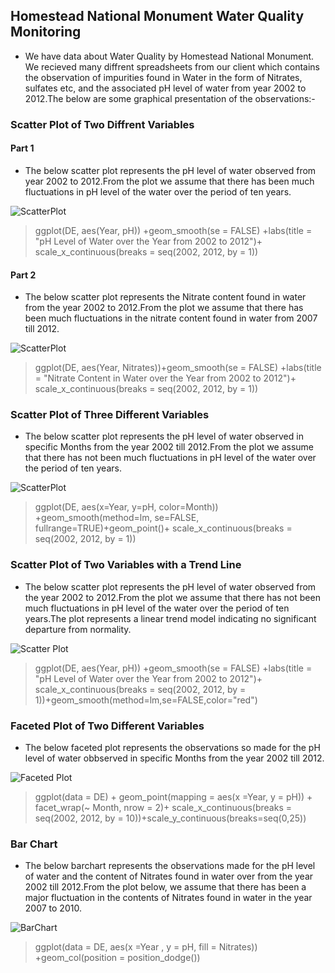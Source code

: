## Homestead National Monument Water Quality Monitoring
* We have data about Water Quality by Homestead National Monument. We recieved many diffrent spreadsheets from our client which contains the observation of impurities found in Water in the form of Nitrates, sulfates etc, and the associated pH level of water from year 2002 to 2012.The below are some graphical presentation of the observations:-

### Scatter Plot of Two Diffrent Variables
#### Part 1
* The below scatter plot represents the pH level of water observed from year 2002 to 2012.From the plot we assume that there has  been much fluctuations in pH level of the water over the period of ten years.

![ScatterPlot](https://github.com/vishekha1223/ISQA-8086_Data_To_Decision/blob/master/Data%20Exploration/Plots/Scatter%20Plot%20of%20Two%20Diffrent%20Variables-1.png)
>ggplot(DE, aes(Year, pH)) +geom_smooth(se = FALSE) +labs(title = "pH Level of Water over the Year from 2002 to 2012")+ scale_x_continuous(breaks = seq(2002, 2012, by = 1))

#### Part 2
* The below scatter plot represents the Nitrate content found in water from the year 2002 to 2012.From the plot we assume that there has  been much fluctuations in the nitrate content found in water from 2007 till 2012.

![ScatterPlot](https://github.com/vishekha1223/ISQA-8086_Data_To_Decision/blob/master/Data%20Exploration/Plots/Scatter%20Plot%20of%20Two%20Diffrent%20Variables-2.png)

>ggplot(DE, aes(Year, Nitrates))+geom_smooth(se = FALSE) +labs(title = "Nitrate Content in Water over the Year from 2002 to 2012")+ scale_x_continuous(breaks = seq(2002, 2012, by = 1))

### Scatter Plot of Three Different Variables
* The below scatter plot represents the pH level of water observed in specific Months from the year 2002 till 2012.From the plot we assume that there has not been much fluctuations in pH level of the water over the period of ten years.

![ScatterPlot](https://github.com/vishekha1223/ISQA-8086_Data_To_Decision/blob/master/Data%20Exploration/Plots/Scatter%20Plot%20of%20Three%20Different%20Variables.png)
>ggplot(DE, aes(x=Year, y=pH, color=Month)) +geom_smooth(method=lm, se=FALSE, fullrange=TRUE)+geom_point()+ scale_x_continuous(breaks = seq(2002, 2012, by = 1))


### Scatter Plot of Two Variables with a Trend Line
* The below scatter plot represents the pH level of water observed from the year 2002 to 2012.From the plot we assume that there has not been much fluctuations in pH level of the water over the period of ten years.The plot represents a linear trend model indicating no significant departure from normality.

![Scatter Plot](https://github.com/vishekha1223/ISQA-8086_Data_To_Decision/blob/master/Data%20Exploration/Plots/Scatter%20Plot%20of%20two%20variables%20with%20Trend%20Line.png) 
>ggplot(DE, aes(Year, pH)) +geom_smooth(se = FALSE) +labs(title = "pH Level of Water over the Year from 2002 to 2012")+ scale_x_continuous(breaks = seq(2002, 2012, by = 1))+geom_smooth(method=lm,se=FALSE,color="red")


### Faceted Plot of Two Different Variables
* The below faceted plot represents the observations so made for the pH level of water obbserved in specific Months from the year 2002 till 2012. 

![Faceted Plot](https://github.com/vishekha1223/ISQA-8086_Data_To_Decision/blob/master/Data%20Exploration/Plots/Faceted%20Plot%20of%20Two%20variables.png) 
>ggplot(data = DE) + geom_point(mapping = aes(x =Year, y = pH)) + facet_wrap(~ Month, nrow = 2)+ scale_x_continuous(breaks = seq(2002, 2012, by = 10))+scale_y_continuous(breaks=seq(0,25))


### Bar Chart
* The below barchart represents the observations made for the pH level of water and the content of Nitrates found in water over from the year 2002 till 2012.From the plot below, we assume that there has been a major fluctuation in the contents of Nitrates found in water in the year 2007 to 2010.

![BarChart](https://github.com/vishekha1223/ISQA-8086_Data_To_Decision/blob/master/Data%20Exploration/Plots/barchart.png) 
>ggplot(data = DE, aes(x =Year , y = pH, fill = Nitrates)) +geom_col(position = position_dodge()) 
